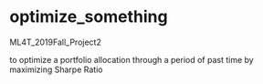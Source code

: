 # optimize_something
ML4T_2019Fall_Project2

to optimize a portfolio allocation through a period of past time by maximizing Sharpe Ratio